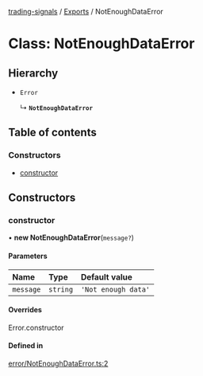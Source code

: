 [trading-signals](../README.md) / [Exports](../modules.md) / NotEnoughDataError

# Class: NotEnoughDataError

## Hierarchy

- `Error`

  ↳ **`NotEnoughDataError`**

## Table of contents

### Constructors

- [constructor](NotEnoughDataError.md#constructor)

## Constructors

### constructor

• **new NotEnoughDataError**(`message?`)

#### Parameters

| Name      | Type     | Default value       |
| :-------- | :------- | :------------------ |
| `message` | `string` | `'Not enough data'` |

#### Overrides

Error.constructor

#### Defined in

[error/NotEnoughDataError.ts:2](https://github.com/bennycode/trading-signals/blob/95cb489/src/error/NotEnoughDataError.ts#L2)
